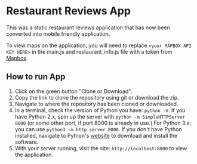 # Restaurant Reviews App
This was a static restaurant reviews application that has now been converted into mobile friendly application. 

To view maps on the application, you will need to replace `<your MAPBOX API KEY HERE>` in the main.js and restaurant_info.js file with a token from [Mapbox](https://www.mapbox.com/).

## How to run App
1. Click on the green button "Clone or Download".
2. Copy the link to clone the repository using git or download the zip.
3. Navigate to where the repository has been cloned or downloaded.
4. In a terminal, check the version of Python you have: `python -V`. If you have Python 2.x, spin up the server with `python -m SimpleHTTPServer 8000` (or some other port, if port 8000 is already in use.) For Python 3.x, you can use `python3 -m http.server 8000`. If you don't have Python installed, navigate to Python's [website](https://www.python.org/) to download and install the software.
5. With your server running, visit the site: `http://localhost:8000` to view the application.
